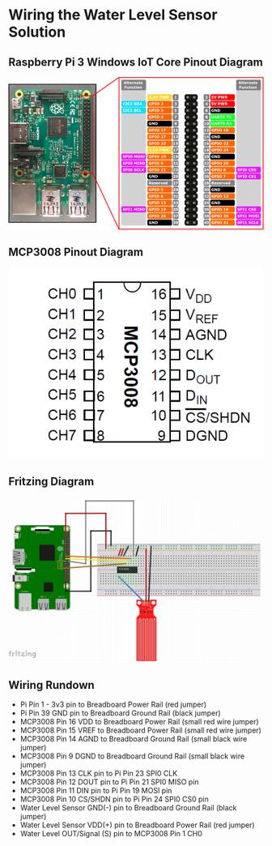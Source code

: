 # Wiring the Water Level Sensor Solution
## Raspberry Pi 3 Windows IoT Core Pinout Diagram
![Raspberry Pi Pinout Diagram](./images/rpi_pinout.png)
## MCP3008 Pinout Diagram
![MCP3008 Pinout Diagram](./images/mcp3008pin.gif)
## Fritzing Diagram
![Schematic](./images/schematic.png)
## Wiring Rundown
* Pi Pin 1 - 3v3 pin to Breadboard Power Rail (red jumper)
* Pi Pin 39 GND pin to Breadboard Ground Rail (black jumper)
* MCP3008 Pin 16 VDD to Breadboard Power Rail (small red wire jumper)
* MCP3008 Pin 15 VREF to Breadboard Power Rail (small red wire jumper)
* MCP3008 Pin 14 AGND to Breadboard Ground Rail (small black wire jumper)
* MCP3008 Pin 9 DGND to Breadboard Ground Rail (small black wire jumper)
* MCP3008 Pin 13 CLK pin to Pi Pin 23 SPI0 CLK
* MCP3008 Pin 12 DOUT pin to Pi Pin 21 SPI0 MISO pin
* MCP3008 Pin 11 DIN pin to Pi Pin 19 MOSI pin
* MCP3008 Pin 10 CS/SHDN pin to Pi Pin 24 SPI0 CS0 pin
* Water Level Sensor GND(-) pin to Breadboard Ground Rail (black jumper)
* Water Level Sensor VDD(+) pin to Breadboard Power Rail (red jumper)
* Water Level OUT/Signal (S) pin to MCP3008 Pin 1 CH0
